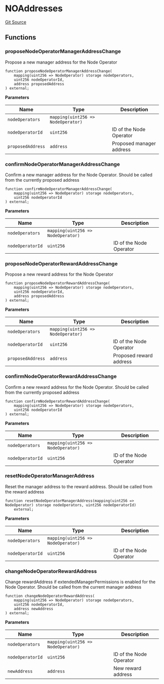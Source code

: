 # NOAddresses
[Git Source](https://github.com/lidofinance/community-staking-module/blob/a195b01bbb6171373c6b27ef341ec075aa98a44e/src/lib/NOAddresses.sol)


## Functions
### proposeNodeOperatorManagerAddressChange

Propose a new manager address for the Node Operator


```solidity
function proposeNodeOperatorManagerAddressChange(
    mapping(uint256 => NodeOperator) storage nodeOperators,
    uint256 nodeOperatorId,
    address proposedAddress
) external;
```
**Parameters**

|Name|Type|Description|
|----|----|-----------|
|`nodeOperators`|`mapping(uint256 => NodeOperator)`||
|`nodeOperatorId`|`uint256`|ID of the Node Operator|
|`proposedAddress`|`address`|Proposed manager address|


### confirmNodeOperatorManagerAddressChange

Confirm a new manager address for the Node Operator.
Should be called from the currently proposed address


```solidity
function confirmNodeOperatorManagerAddressChange(
    mapping(uint256 => NodeOperator) storage nodeOperators,
    uint256 nodeOperatorId
) external;
```
**Parameters**

|Name|Type|Description|
|----|----|-----------|
|`nodeOperators`|`mapping(uint256 => NodeOperator)`||
|`nodeOperatorId`|`uint256`|ID of the Node Operator|


### proposeNodeOperatorRewardAddressChange

Propose a new reward address for the Node Operator


```solidity
function proposeNodeOperatorRewardAddressChange(
    mapping(uint256 => NodeOperator) storage nodeOperators,
    uint256 nodeOperatorId,
    address proposedAddress
) external;
```
**Parameters**

|Name|Type|Description|
|----|----|-----------|
|`nodeOperators`|`mapping(uint256 => NodeOperator)`||
|`nodeOperatorId`|`uint256`|ID of the Node Operator|
|`proposedAddress`|`address`|Proposed reward address|


### confirmNodeOperatorRewardAddressChange

Confirm a new reward address for the Node Operator.
Should be called from the currently proposed address


```solidity
function confirmNodeOperatorRewardAddressChange(
    mapping(uint256 => NodeOperator) storage nodeOperators,
    uint256 nodeOperatorId
) external;
```
**Parameters**

|Name|Type|Description|
|----|----|-----------|
|`nodeOperators`|`mapping(uint256 => NodeOperator)`||
|`nodeOperatorId`|`uint256`|ID of the Node Operator|


### resetNodeOperatorManagerAddress

Reset the manager address to the reward address.
Should be called from the reward address


```solidity
function resetNodeOperatorManagerAddress(mapping(uint256 => NodeOperator) storage nodeOperators, uint256 nodeOperatorId)
    external;
```
**Parameters**

|Name|Type|Description|
|----|----|-----------|
|`nodeOperators`|`mapping(uint256 => NodeOperator)`||
|`nodeOperatorId`|`uint256`|ID of the Node Operator|


### changeNodeOperatorRewardAddress

Change rewardAddress if extendedManagerPermissions is enabled for the Node Operator.
Should be called from the current manager address


```solidity
function changeNodeOperatorRewardAddress(
    mapping(uint256 => NodeOperator) storage nodeOperators,
    uint256 nodeOperatorId,
    address newAddress
) external;
```
**Parameters**

|Name|Type|Description|
|----|----|-----------|
|`nodeOperators`|`mapping(uint256 => NodeOperator)`||
|`nodeOperatorId`|`uint256`|ID of the Node Operator|
|`newAddress`|`address`|New reward address|


